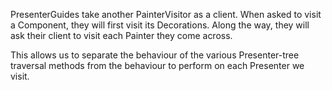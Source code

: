 PresenterGuides take another PainterVisitor as a client. When asked to visit a Component, they will first visit its Decorations. Along the way, they will ask their client to visit each Painter they come across.

This allows us to separate the behaviour of the various Presenter-tree traversal methods from the behaviour to perform on each Presenter we visit.